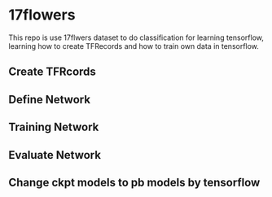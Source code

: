 # 17flowers

This repo is use 17flwers dataset to do classification for learning tensorflow, learning how to create TFRecords and how to train own data in tensorflow.

## Create TFRcords

## Define Network

## Training Network

## Evaluate Network

## Change ckpt models to pb models by tensorflow
